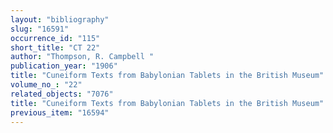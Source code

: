 ```yaml
---
layout: "bibliography"
slug: "16591"
occurrence_id: "115"
short_title: "CT 22"
author: "Thompson, R. Campbell "
publication_year: "1906"
title: "Cuneiform Texts from Babylonian Tablets in the British Museum"
volume_no_: "22"
related_objects: "7076"
title: "Cuneiform Texts from Babylonian Tablets in the British Museum"
previous_item: "16594"
---
```

